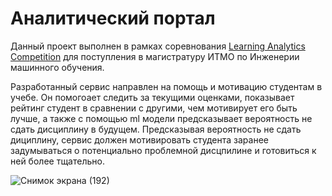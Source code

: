 # Аналитический портал

Данный проект выполнен в рамках соревнования [Learning Analytics Competition](https://ods.ai/competitions/learning-analytics) для поступления в магистратуру ИТМО по Инженерии машинного обучения. 

Разработанный сервис направлен на помощь и мотивацию студентам в учебе. Он помогоает следить за текущими оценками, показывает рейтинг студент в сравнении с другими, чем мотивирует его быть лучше, а также с помощью ml модели предсказывает вероятность не сдать дисциплину в будущем. Предсказывая вероятность не сдать дициплину, сервис должен мотивировать студента заранее задумываться о потенциально проблемной дисцпилине и готовиться к ней более тщательно.  

![Снимок экрана (192)](https://user-images.githubusercontent.com/61317465/178121357-af64f228-afed-45d2-9415-f6bf0ec53f1b.png)


